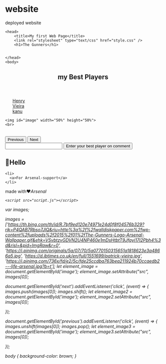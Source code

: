 # website
deployed website
<!DOCTYPE html
<html lang="en">
    <head>
        <title>My first Web Page</title>
        <link rel="stylesheet" type="text/css" href="style.css" />
        <h1>The Gunners</h1>
        
        
    </head>
    <body>
   <div>
       <header class="c-site-header">
        <h2>my Best Players</h2> 
       </header>
    </div>
 
   <nav id="navbar" class="nav-list">
      <ul>
        <a class="nav-link" href="#Thierry Henry">Henry</a><br>
        <a class="nav-link" href="#Patrick Vieira">Vieira</a><br>
        <a class="nav-link" href="#Kanu">kanu</a><br>
        </ul>
      <a class="nav-link" href="#welcome-section"></a>
    </nav>
    
    <img id="image" width="50%" height="50%">
    <br>
  <br>
<button id="previous">Previous</button>
<button id="next">Next</button> <br>
<input id="text" />
<button id="list">Enter your best player on comment</button>
<ul id="lists"></ul> 
     
  
  <section id="welcome-section" class="welcome-section">
    <h1>👋Hello</h1>
     
    
  </section>
  <section id="projects">
    
    <li>
      <a>For Arsenal-support</a>
    </li>
       
  </section>
    
  <footer>made with❤<i class="kisu-ki"></li>Arsenal</footer>
    
    <script src="script.js"></script>
  </body>
    
</html>


var images;


images = ['https://th.bing.com/th/id/R.7bf9ed120e74971e24d0f8f04576b329?rik=P4QAB7Rbso7JlQ&riu=http%3a%2f%2fwalldiskpaper.com%2fwp-content%2fuploads%2f2015%2f01%2fThe-Gunners-Logo-Arsenal-Wallpaper.gif&ehk=VSvbtzvGDVN2U4NP460e1mDsHtbtT9Jfayi17I2Pbh4%3d&risl=&pid=ImgRaw&r=0', 'https://i.pinimg.com/originals/5a/07/70/5a0770150315651a1818623e3a4866a5.jpg', 'https://d.ibtimes.co.uk/en/full/1551699/patrick-vieira.jpg', 'https://i.pinimg.com/736x/fd/e2/5c/fde25ccdba763bea211924b70ccaedb2---life-arsenal.jpg?b=t'];
let element_image = document.getElementById('image');
element_image.setAttribute("src", images[0]);


document.getElementById('next').addEventListener('click', (event) => {
  images.push(images[0]);
  images.shift();
  let element_image2 = document.getElementById('image');
  element_image2.setAttribute("src", images[0]);

});

document.getElementById('previous').addEventListener('click', (event) => {
  images.unshift(images[0]);
  images.pop();
  let element_image3 = document.getElementById('image');
  element_image3.setAttribute("src", images[0]);

});


body {
background-color: brown;
}



